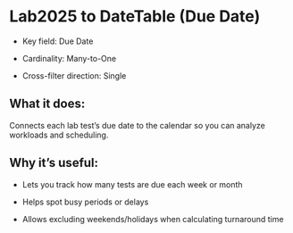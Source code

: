 # Lab2025 to DateTable (Due Date)
- Key field: Due Date

- Cardinality: Many-to-One

- Cross-filter direction: Single

## What it does:
Connects each lab test’s due date to the calendar so you can analyze workloads and scheduling.

## Why it’s useful:

- Lets you track how many tests are due each week or month

- Helps spot busy periods or delays

- Allows excluding weekends/holidays when calculating turnaround time
